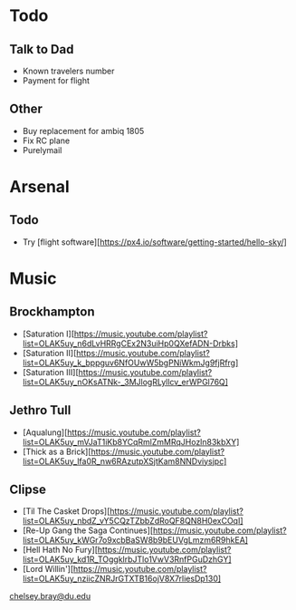 # Todo
## Talk to Dad
  - Known travelers number
  - Payment for flight
## Other
  - Buy replacement for ambiq 1805
  - Fix RC plane
  - Purelymail

# Arsenal
## Todo
  - Try [flight software][https://px4.io/software/getting-started/hello-sky/]

# Music
## Brockhampton
  - [Saturation I][https://music.youtube.com/playlist?list=OLAK5uy_n6dLvHRRgCEx2N3uiHp0QXefADN-Drbks]
  - [Saturation II][https://music.youtube.com/playlist?list=OLAK5uy_k_bppguv6NfOUwW5bgPNiWkmJg9fjRfrg]
  - [Saturation III][https://music.youtube.com/playlist?list=OLAK5uy_nOKsATNk-_3MJlogRLyllcv_erWPGl76Q]
## Jethro Tull
  - [Aqualung][https://music.youtube.com/playlist?list=OLAK5uy_mVJaT1iKb8YCqRmlZmMRqJHozln83kbXY]
  - [Thick as a Brick][https://music.youtube.com/playlist?list=OLAK5uy_lfa0R_nw6RAzutpXSjtKam8NNDviysjpc]
## Clipse
  - [Til The Casket Drops][https://music.youtube.com/playlist?list=OLAK5uy_nbdZ_vY5CQzTZbbZdRoQF8QN8H0exCOqI]
  - [Re-Up Gang the Saga Continues][https://music.youtube.com/playlist?list=OLAK5uy_kWGr7o9xcbBaSW8b9bEUVgLmzm6R9hkEA]
  - [Hell Hath No Fury][https://music.youtube.com/playlist?list=OLAK5uy_kd1R_TOggklrbJTlo1VwV3RnfPGuDzhGY]
  - [Lord Willin'][https://music.youtube.com/playlist?list=OLAK5uy_nziicZNRJrGTXTB16ojV8X7rliesDp130]


chelsey.bray@du.edu
